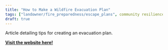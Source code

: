 ```yaml
---
title: "How to Make a Wildfire Evacuation Plan"
tags: ["landowner/fire_preparedness/escape_plans", community resilience]
draft: true
---
```


Article detailing tips for creating an evacuation plan.

[**Visit the website here!**](https://www.nrdc.org/stories/how-make-wildfire-evacuation-plan)

